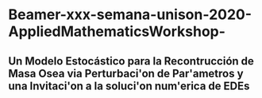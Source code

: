 # Beamer-xxx-semana-unison-2020-AppliedMathematicsWorkshop-

## Un Modelo Estocástico para la Recontrucción de Masa Osea via Perturbaci\'on de Par\'ametros y una Invitaci\'on a la soluci\'on num\'erica de EDEs

